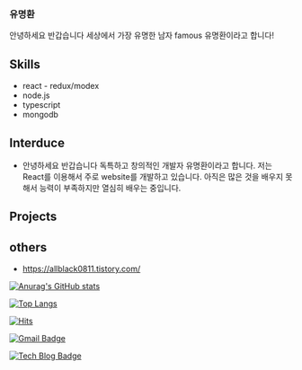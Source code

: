 ### 유명환 

안녕하세요 반갑습니다 세상에서 가장 유명한 남자 famous 유명환이라고 합니다!



## Skills
  * react - redux/modex
  * node.js
  * typescript
  * mongodb
  
## Interduce
  - 안녕하세요 반갑습니다 독특하고 창의적인 개발자 유명환이라고 합니다. 저는 React를 이용해서 주로 website를 개발하고 있습니다. 아직은 많은 것을 배우지 못해서 능력이 부족하지만 열심히 배우는 중입니다.
  
## Projects



## others
  * https://allblack0811.tistory.com/
  
[![Anurag's GitHub stats](https://github-readme-stats.vercel.app/api?username=famous0811)](https://github.com/anuraghazra/github-readme-stats)

[![Top Langs](https://github-readme-stats.vercel.app/api/top-langs/?username=famous0811&layout=compact)](https://github.com/anuraghazra/github-readme-stats)

[![Hits](https://hits.seeyoufarm.com/api/count/incr/badge.svg?url=https%3A%2F%2Fgithub.com%2Ffamous0811&count_bg=%2379C83D&title_bg=%23555555&icon=windows.svg&icon_color=%23E7E7E7&title=hits&edge_flat=false)](https://hits.seeyoufarm.com)

[![Gmail Badge](https://img.shields.io/badge/Gmail-d14836?style=flat-square&logo=Gmail&logoColor=white&link=mailto:snugyun01@gmail.com)](mailto:yum969315@gmail.com)

[![Tech Blog Badge](http://img.shields.io/badge/-Tech%20blog-black?style=flat-square&logo=github&link=https://zzsza.github.io/)](https://famous0811.github.io/newblog/)

